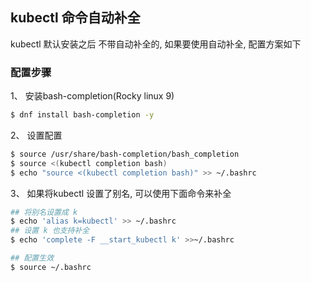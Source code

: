 ## kubectl 命令自动补全

kubectl 默认安装之后 不带自动补全的, 如果要使用自动补全, 配置方案如下

### 配置步骤

1、 安装bash-completion(Rocky linux 9)

```bash
$ dnf install bash-completion -y
```

2、 设置配置

```bash
$ source /usr/share/bash-completion/bash_completion
$ source <(kubectl completion bash)
$ echo "source <(kubectl completion bash)" >> ~/.bashrc
```

3、 如果将kubectl 设置了别名, 可以使用下面命令来补全

```bash
## 将别名设置成 k
$ echo 'alias k=kubectl' >> ~/.bashrc
## 设置 k 也支持补全
$ echo 'complete -F __start_kubectl k' >>~/.bashrc

## 配置生效
$ source ~/.bashrc

```

